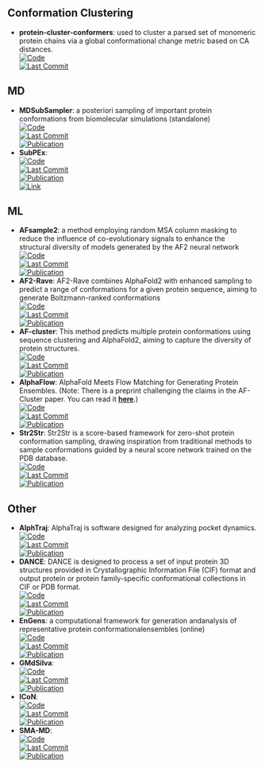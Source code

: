 
## **Conformation Clustering**
- **protein-cluster-conformers**: used to cluster a parsed set of monomeric protein chains via a global conformational change metric based on CA distances.  
	[![Code](https://img.shields.io/github/stars/PDBeurope/protein-cluster-conformers?style=for-the-badge&logo=github)](https://github.com/PDBeurope/protein-cluster-conformers)  
	[![Last Commit](https://img.shields.io/github/last-commit/PDBeurope/protein-cluster-conformers?style=for-the-badge&logo=github)](https://github.com/PDBeurope/protein-cluster-conformers)  

## **MD**
- **MDSubSampler**: a posteriori sampling of important protein conformations from biomolecular simulations (standalone)  
	[![Code](https://img.shields.io/github/stars/alepandini/MDSubSampler?style=for-the-badge&logo=github)](https://github.com/alepandini/MDSubSampler)  
	[![Last Commit](https://img.shields.io/github/last-commit/alepandini/MDSubSampler?style=for-the-badge&logo=github)](https://github.com/alepandini/MDSubSampler)  
	[![Publication](https://img.shields.io/badge/Publication-Citations:1-blue?style=for-the-badge&logo=bookstack)](https://doi.org/10.1093/bioinformatics/btad427)  
- **SubPEx**:   
	[![Code](https://img.shields.io/github/stars/durrantlab/subpex?style=for-the-badge&logo=github)](https://github.com/durrantlab/subpex/)  
	[![Last Commit](https://img.shields.io/github/last-commit/durrantlab/subpex?style=for-the-badge&logo=github)](https://github.com/durrantlab/subpex/)  
	[![Publication](https://img.shields.io/badge/Publication-Citations:0-blue?style=for-the-badge&logo=bookstack)](https://doi.org/10.1021%2Facs.jctc.3c00478)  
	[![Link](https://img.shields.io/badge/Link-online-brightgreen?style=for-the-badge&logo=cachet&logoColor=65FF8F)](http://durrantlab.com/subpex/)  

## **ML**
- **AFsample2**: a method employing random MSA column masking to reduce the influence of co-evolutionary signals to enhance the structural diversity of models generated by the AF2 neural network  
	[![Code](https://img.shields.io/github/stars/iamysk/AFsample2?style=for-the-badge&logo=github)](https://github.com/iamysk/AFsample2)  
	[![Last Commit](https://img.shields.io/github/last-commit/iamysk/AFsample2?style=for-the-badge&logo=github)](https://github.com/iamysk/AFsample2)  
	[![Publication](https://img.shields.io/badge/Publication-Citations:0-blue?style=for-the-badge&logo=bookstack)](https://doi.org/10.1101/2024.05.28.596195)  
- **AF2-Rave**: AF2-Rave combines AlphaFold2 with enhanced sampling to predict a range of conformations for a given protein sequence, aiming to generate Boltzmann-ranked conformations  
	[![Code](https://img.shields.io/github/stars/tiwarylab/alphafold2rave?style=for-the-badge&logo=github)](https://github.com/tiwarylab/alphafold2rave)  
	[![Last Commit](https://img.shields.io/github/last-commit/tiwarylab/alphafold2rave?style=for-the-badge&logo=github)](https://github.com/tiwarylab/alphafold2rave)  
	[![Publication](https://img.shields.io/badge/Publication-Citations:25-blue?style=for-the-badge&logo=bookstack)](https://doi.org/10.1021/acs.jctc.3c00290)  
- **AF-cluster**: This method predicts multiple protein conformations using sequence clustering and AlphaFold2, aiming to capture the diversity of protein structures.  
	[![Code](https://img.shields.io/github/stars/HWaymentSteele/AF_Cluster?style=for-the-badge&logo=github)](https://github.com/HWaymentSteele/AF_Cluster)  
	[![Last Commit](https://img.shields.io/github/last-commit/HWaymentSteele/AF_Cluster?style=for-the-badge&logo=github)](https://github.com/HWaymentSteele/AF_Cluster)  
	[![Publication](https://img.shields.io/badge/Publication-Citations:0-blue?style=for-the-badge&logo=bookstack)](https://doi.org/10.1101/2022.10.17.512570v1)  
- **AlphaFlow**: AlphaFold Meets Flow Matching for Generating Protein Ensembles. (Note: There is a preprint challenging the claims in the AF-Cluster paper. You can read it **[here](https://doi.org/10.1101/2024.01.05.574434)**.)  
	[![Code](https://img.shields.io/github/stars/bjing2016/alphaflow?style=for-the-badge&logo=github)](https://github.com/bjing2016/alphaflow)  
	[![Last Commit](https://img.shields.io/github/last-commit/bjing2016/alphaflow?style=for-the-badge&logo=github)](https://github.com/bjing2016/alphaflow)  
	[![Publication](https://img.shields.io/badge/Publication-Citations:0-blue?style=for-the-badge&logo=bookstack)](https://doi.org/10.48550/arXiv.2402.04845)  
- **Str2Str**: Str2Str is a score-based framework for zero-shot protein conformation sampling, drawing inspiration from traditional methods to sample conformations guided by a neural score network trained on the PDB database.  
	[![Code](https://img.shields.io/github/stars/lujiarui/Str2Str?style=for-the-badge&logo=github)](https://github.com/lujiarui/Str2Str)  
	[![Last Commit](https://img.shields.io/github/last-commit/lujiarui/Str2Str?style=for-the-badge&logo=github)](https://github.com/lujiarui/Str2Str)  
	[![Publication](https://img.shields.io/badge/Publication-Citations:880-blue?style=for-the-badge&logo=bookstack)](https://doi.org/10.1126/science.ade2574)  

## **Other**
- **AlphTraj**: AlphaTraj is software designed for analyzing pocket dynamics.  
	[![Code](https://img.shields.io/github/stars/dooo12332/AlphaTraj?style=for-the-badge&logo=github)](https://github.com/dooo12332/AlphaTraj)  
	[![Last Commit](https://img.shields.io/github/last-commit/dooo12332/AlphaTraj?style=for-the-badge&logo=github)](https://github.com/dooo12332/AlphaTraj)  
	[![Publication](https://img.shields.io/badge/Publication-Citations:0-blue?style=for-the-badge&logo=bookstack)](https://doi.org/10.1021/acs.jctc.4c00476)  
- **DANCE**: DANCE is designed to process a set of input protein 3D structures provided in Crystallographic Information File (CIF) format and output protein or protein family-specific conformational collections in CIF or PDB format.  
	[![Code](https://img.shields.io/github/stars/PhyloSofS-Team/DANCE?style=for-the-badge&logo=github)](https://github.com/PhyloSofS-Team/DANCE)  
	[![Last Commit](https://img.shields.io/github/last-commit/PhyloSofS-Team/DANCE?style=for-the-badge&logo=github)](https://github.com/PhyloSofS-Team/DANCE)  
	[![Publication](https://img.shields.io/badge/Publication-Citations:0-blue?style=for-the-badge&logo=bookstack)](https://doi.org/10.1101/2024.02.06.578951)  
- **EnGens**: a computational framework for generation andanalysis of representative protein conformationalensembles (online)  
	[![Code](https://img.shields.io/github/stars/KavrakiLab/EnGens?style=for-the-badge&logo=github)](https://github.com/KavrakiLab/EnGens)  
	[![Last Commit](https://img.shields.io/github/last-commit/KavrakiLab/EnGens?style=for-the-badge&logo=github)](https://github.com/KavrakiLab/EnGens)  
	[![Publication](https://img.shields.io/badge/Publication-Citations:3-blue?style=for-the-badge&logo=bookstack)](https://doi.org/10.1093/bib/bbad242)  
- **GMdSilva**:   
	[![Code](https://img.shields.io/github/stars/GMdSilva/gms_natcomms_1705932980_data?style=for-the-badge&logo=github)](https://github.com/GMdSilva/gms_natcomms_1705932980_data)  
	[![Last Commit](https://img.shields.io/github/last-commit/GMdSilva/gms_natcomms_1705932980_data?style=for-the-badge&logo=github)](https://github.com/GMdSilva/gms_natcomms_1705932980_data)  
	[![Publication](https://img.shields.io/badge/Publication-Citations:3-blue?style=for-the-badge&logo=bookstack)](https://doi.org/10.1101/2023.07.25.550545)  
- **ICoN**:   
	[![Code](https://img.shields.io/github/stars/chang-group/ICoN?style=for-the-badge&logo=github)](https://github.com/chang-group/ICoN)  
	[![Last Commit](https://img.shields.io/github/last-commit/chang-group/ICoN?style=for-the-badge&logo=github)](https://github.com/chang-group/ICoN)  
	[![Publication](https://img.shields.io/badge/Publication-Citations:0-blue?style=for-the-badge&logo=bookstack)](https://doi.org/10.1101/2024.05.05.592587)  
- **SMA-MD**:   
	[![Code](https://img.shields.io/github/stars/olsson-group/sma-md?style=for-the-badge&logo=github)](https://github.com/olsson-group/sma-md)  
	[![Last Commit](https://img.shields.io/github/last-commit/olsson-group/sma-md?style=for-the-badge&logo=github)](https://github.com/olsson-group/sma-md)  
	[![Publication](https://img.shields.io/badge/Publication-Citations:0-blue?style=for-the-badge&logo=bookstack)](https://dx.doi.org/10.1088/2632-2153/ad3b64)  
